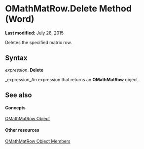 
# OMathMatRow.Delete Method (Word)

 **Last modified:** July 28, 2015

Deletes the specified matrix row.

## Syntax

 _expression_. **Delete**

 _expression_An expression that returns an  **OMathMatRow** object.


## See also


#### Concepts


 [OMathMatRow Object](a6e96db5-9119-51a2-f303-a6c74b5be88d.md)
#### Other resources


 [OMathMatRow Object Members](ea4fee7a-4ada-2f9d-4b06-c967a1cc4032.md)
